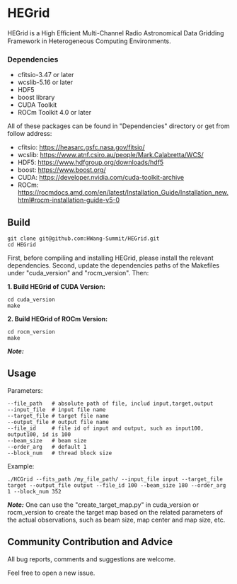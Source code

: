 # HEGrid

HEGrid is a High Eﬀicient Multi-Channel Radio Astronomical Data Gridding Framework in Heterogeneous Computing Environments.

### Dependencies

- cfitsio-3.47 or later
- wcslib-5.16 or later
- HDF5
- boost library
- CUDA Toolkit
- ROCm Toolkit 4.0 or later

All of these packages can be found in "Dependencies" directory or get from follow address:

- cfitsio: https://heasarc.gsfc.nasa.gov/fitsio/
- wcslib: https://www.atnf.csiro.au/people/Mark.Calabretta/WCS/
- HDF5: https://www.hdfgroup.org/downloads/hdf5
- boost: https://www.boost.org/
- CUDA: https://developer.nvidia.com/cuda-toolkit-archive
- ROCm: https://rocmdocs.amd.com/en/latest/Installation_Guide/Installation_new.html#rocm-installation-guide-v5-0

## Build

```shell
git clone git@github.com:HWang-Summit/HEGrid.git
cd HEGrid
```
First, before compiling and installing HEGrid, please install the relevant dependencies. Second, update the dependencies paths of the Makefiles under "cuda_version" and "rocm_version". Then:

**1. Build HEGrid of CUDA Version:**

```shell
cd cuda_version 
make
```
**2. Build HEGrid of ROCm Version:**

```shell
cd rocm_version 
make
```

***Note:*** 

## Usage

Parameters:

```shell
--file_path   # absolute path of file, includ input,target,output
--input_file  # input file name
--target_file # target file name
--output_file # output file name
--file_id	  # file id of input and output, such as input100, output100, id is 100
--beam_size	  # beam size
--order_arg   # default 1
--block_num   # thread block size
```

Example:

```shell
./HCGrid --fits_path /my_file_path/ --input_file input --target_file target --output_file output --file_id 100 --beam_size 180 --order_arg 1 --block_num 352
```

***Note:*** One can use the "create_target_map.py" in cuda_version or rocm_version to create the target map based on the related parameters of the actual observations, such as beam size, map center and map size, etc.

## Community Contribution and Advice

All bug reports, comments and suggestions are welcome.

Feel free to open a new issue.

